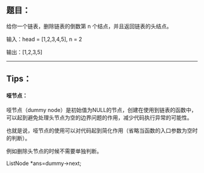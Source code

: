 ## 题目：
给你一个链表，删除链表的倒数第 n 个结点，并且返回链表的头结点。

输入：head = [1,2,3,4,5], n = 2

输出：[1,2,3,5]

------
## Tips：
#### 哑节点：
哑节点（dummy node）是初始值为NULL的节点，创建在使用到链表的函数中，可以起到避免处理头节点为空的边界问题的作用，减少代码执行异常的可能性。

也就是说，哑节点的使用可以对代码起到简化作用（省略当函数的入口参数为空时的判断）。

例如删除头节点的时候不需要单独判断。

ListNode *ans=dummy->next;

